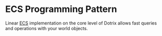 # ECS Programming Pattern

Linear [ECS](/handbook/ecs/) implementation
on the core level of Dotrix allows fast queries and operations
with your world objects.
